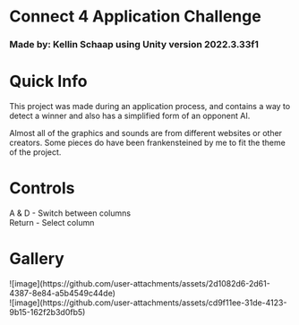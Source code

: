 <h1> Connect 4 Application Challenge </h1>
<h3> Made by: Kellin Schaap using Unity version 2022.3.33f1</h3>
<h1> Quick Info </h1>
<p>
  This project was made during an application process, 
  and contains a way to detect a winner and also has a simplified form of an opponent AI.

  Almost all of the graphics and sounds are from different websites or other creators.
  Some pieces do have been frankensteined by me to fit the theme of the project.
</p>
<h1>Controls</h1>
<p>
  A & D   - Switch between columns <br>
  Return  - Select column
</p>
<h1>Gallery</h1>
![image](https://github.com/user-attachments/assets/2d1082d6-2d61-4387-8e84-a5b4549c44de)
<br>
![image](https://github.com/user-attachments/assets/cd9f11ee-31de-4123-9b15-162f2b3d0fb5)
